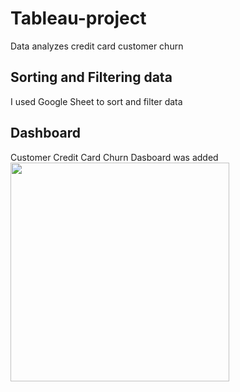 # Tableau-project
Data analyzes credit card customer churn 

## Sorting and Filtering data
I used Google Sheet to sort and filter data

## Dashboard
Customer Credit Card Churn Dasboard was added
<img src ='https://github.com/arzurahimli/Tableau-project/blob/main/Credit%20Card%20Churn%20Analysis.PNG' width="350" height="auto"/>
